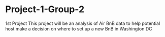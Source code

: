 # Project-1-Group-2
1st Project
This project will be an analysis of Air BnB data to help potential host make a decision on where to set up a new BnB in Washington DC
